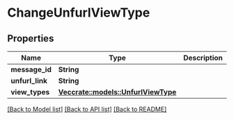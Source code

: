 # ChangeUnfurlViewType

## Properties

Name | Type | Description | Notes
------------ | ------------- | ------------- | -------------
**message_id** | **String** |  | 
**unfurl_link** | **String** |  | 
**view_types** | [**Vec<crate::models::UnfurlViewType>**](UnfurlViewType.md) |  | 

[[Back to Model list]](../README.md#documentation-for-models) [[Back to API list]](../README.md#documentation-for-api-endpoints) [[Back to README]](../README.md)


